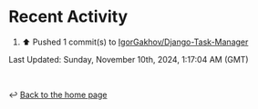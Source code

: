 # Recent Activity

<!--RECENT_ACTIVITY:start-->
1. ⬆️ Pushed 1 commit(s) to [IgorGakhov/Django-Task-Manager](https://github.com/IgorGakhov/Django-Task-Manager)<br>
<!--RECENT_ACTIVITY:end-->

<!--RECENT_ACTIVITY:last_update-->
Last Updated: Sunday, November 10th, 2024, 1:17:04 AM (GMT)
<!--RECENT_ACTIVITY:last_update_end-->

<br>

↩️ [Back to the home page](/README.md)
